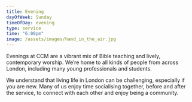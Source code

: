 ```yaml
---
title: Evening
dayOfWeek: Sunday
timeOfDay: evening
type: service
time: "6:00pm"
image: /assets/images/hand_in_the_air.jpg
---
```

Evenings at CCM are a vibrant mix of Bible teaching and lively, contemporary worship. We’re home to all kinds of people from across London, including many young professionals and students.

We understand that living life in London can be challenging, especially if you are new. Many of us enjoy time socialising together, before and after the service, to connect with each other and enjoy being a community.
